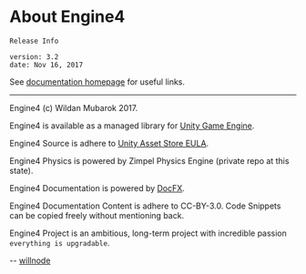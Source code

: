 # About Engine4 

```none
Release Info

version: 3.2
date: Nov 16, 2017
```

See [documentation homepage](~/index.md) for useful links.

***

Engine4 (c) Wildan Mubarok 2017.

Engine4 is available as a managed library for [Unity Game Engine](https://unity3d.com).

Engine4 Source is adhere to [Unity Asset Store EULA](https://unity3d.com/legal/as_terms).

Engine4 Physics is powered by Zimpel Physics Engine (private repo at this state).

Engine4 Documentation is powered by [DocFX](https://dotnet.github.io/docfx/).

Engine4 Documentation Content is adhere to CC-BY-3.0. Code Snippets can be copied freely without mentioning back.

Engine4 Project is an ambitious, long-term project with incredible passion `everything is upgradable`.

-- [willnode](https://willnode.github.io)